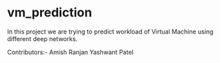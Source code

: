 # vm_prediction
In this project we are trying to predict workload of Virtual Machine using different deep networks.


Contributors:-
Amish Ranjan
Yashwant Patel
